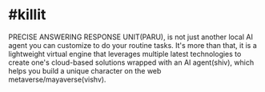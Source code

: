 # #killit
PRECISE ANSWERING RESPONSE UNIT(PARU), is not just another local AI agent you can customize to do your routine tasks. It's more than that, it is a lightweight virtual engine that leverages multiple latest technologies to create one's cloud-based solutions wrapped with an AI agent(shiv), which helps you build a unique character on the web metaverse/mayaverse(vishv).
